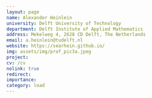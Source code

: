 ```yaml
---
layout: page
name: Alexander Heinlein
university: Delft University of Technology
department: Delft Institute of Applied Mathematics
address: Mekelweg 4, 2628 CD Delft, The Netherlands
email: a.heinlein@tudelft.nl
website: https://searhein.github.io/
img: assets/img/prof_pic3a.jpeg
project:
cv: /cv
nolink: true
redirect:
importance:
category: lead
---
```


